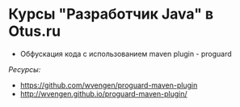 # Курсы "Разработчик Java" в Otus.ru
- Обфускация кода с использованием maven plugin - proguard

*Ресурсы:*
- https://github.com/wvengen/proguard-maven-plugin
- http://wvengen.github.io/proguard-maven-plugin/